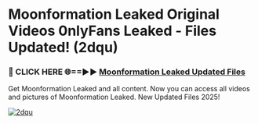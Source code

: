 # Moonformation Leaked Original Videos 0nlyFans Leaked - Files Updated! (2dqu)

<h3>🔴 CLICK HERE 🌐==►► <a href="https://tinyurl.com/ehrbuxhb" rel="nofollow">Moonformation Leaked Updated Files</a></h3>

Get Moonformation Leaked and all content. Now you can access all videos and pictures of Moonformation Leaked. New Updated Files 2025!

[![2dqu](https://i.imgur.com/lVYEuWS.gif)](https://tinyurl.com/ehrbuxhb)

